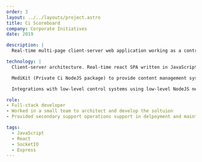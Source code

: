 ```yaml
---
order: 3
layout: ../../layouts/project.astro
title: Ci Scoreboard
company: Corporate Initiatives
date: 2019

description: |
  Real-time multi-page client-server web application working as a control system, content management system, and design system to manage digital signage at sports venues.

technology: |
  Client-server architecture. Real-time react SPA written in JavaScript. NodeJS server written in vanilla JavaScript. SocketIO for client-server communication.

  MediKit (Private Ci NodeJS package) to provide content management system capabilities.

  Integrations with low-level control systems using low-level NodeJS networking APIs.

role:
- Full-stack developer
- Worked in a small team to architect and develop the soltuion
- Provided secondary support operations support in delpoyment and maintenance of the application.

tags:
  - JavaScript
  - React
  - SocketIO
  - Express
---
```

